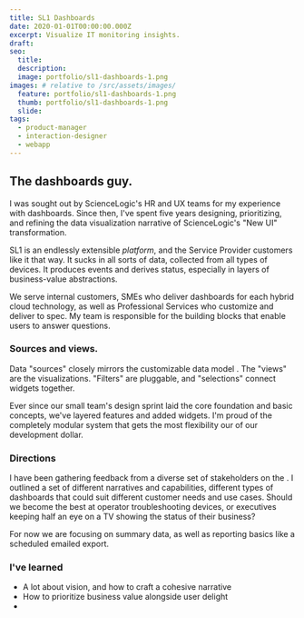 ```yaml
---
title: SL1 Dashboards
date: 2020-01-01T00:00:00.000Z
excerpt: Visualize IT monitoring insights.
draft: 
seo:
  title:
  description:
  image: portfolio/sl1-dashboards-1.png
images: # relative to /src/assets/images/
  feature: portfolio/sl1-dashboards-1.png
  thumb: portfolio/sl1-dashboards-1.png
  slide:
tags:
  - product-manager
  - interaction-designer
  - webapp
---
```


## The dashboards guy.

I was sought out by ScienceLogic's HR and UX teams for my experience with dashboards. Since then, I've spent five years designing, prioritizing, and refining the data visualization narrative of ScienceLogic's "New UI" transformation.

SL1 is an endlessly extensible *platform*, and the Service Provider customers like it that way. It sucks in all sorts of data, collected from all types of devices. It produces events and derives status, especially in layers of business-value abstractions.

We serve internal customers, SMEs who deliver dashboards for each hybrid cloud technology, as well as Professional Services who customize and deliver to spec. My team is responsible for the building blocks that enable users to answer questions. 

### Sources and views. 

Data "sources" closely mirrors the customizable data model . The "views" are the visualizations. "Filters" are pluggable, and "selections" connect widgets together.

Ever since our small team's design sprint laid the core foundation and basic concepts, we've layered features and added widgets. I'm proud of the completely modular system that gets the most flexibility our of our development dollar.

### Directions

I have been gathering feedback from a diverse set of stakeholders on the . I outlined a set of different narratives and capabilities, different types of dashboards that could suit different customer needs and use cases. Should we become the best at operator troubleshooting devices, or executives keeping half an eye on a TV showing the status of their business? 

For now we are focusing on summary data, as well as reporting basics like a scheduled emailed export.

### I've learned

 - A lot about vision, and how to craft a cohesive narrative
 - How to prioritize business value alongside user delight
 - 